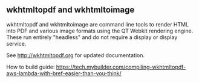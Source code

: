wkhtmltopdf and wkhtmltoimage
-----------------------------

wkhtmltopdf and wkhtmltoimage are command line tools to render HTML into PDF
and various image formats using the QT Webkit rendering engine. These run
entirely "headless" and do not require a display or display service.

See http://wkhtmltopdf.org for updated documentation.

How to build guide: https://tech.mybuilder.com/compiling-wkhtmltopdf-aws-lambda-with-bref-easier-than-you-think/